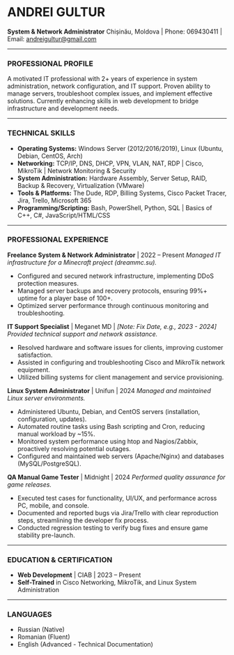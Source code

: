 # ANDREI GULTUR
**System & Network Administrator**
Chișinău, Moldova | Phone: 069430411 | Email: andreigultur@gmail.com

---

### **PROFESSIONAL PROFILE**
A motivated IT professional with 2+ years of experience in system administration, network configuration, and IT support. Proven ability to manage servers, troubleshoot complex issues, and implement effective solutions. Currently enhancing skills in web development to bridge infrastructure and development needs.

---

### **TECHNICAL SKILLS**
*   **Operating Systems:** Windows Server (2012/2016/2019), Linux (Ubuntu, Debian, CentOS, Arch)
*   **Networking:** TCP/IP, DNS, DHCP, VPN, VLAN, NAT, RDP | Cisco, MikroTik | Network Monitoring & Security
*   **System Administration:** Hardware Assembly, Server Setup, RAID, Backup & Recovery, Virtualization (VMware)
*   **Tools & Platforms:** The Dude, RDP, Billing Systems, Cisco Packet Tracer, Jira, Trello, Microsoft 365
*   **Programming/Scripting:** Bash, PowerShell, Python, SQL | Basics of C++, C#, JavaScript/HTML/CSS

---

### **PROFESSIONAL EXPERIENCE**

**Freelance System & Network Administrator** | 2022 – Present
*Managed IT infrastructure for a Minecraft project (dreammc.su).*
*   Configured and secured network infrastructure, implementing DDoS protection measures.
*   Managed server backups and recovery protocols, ensuring 99%+ uptime for a player base of 100+.
*   Optimized server performance through continuous monitoring and troubleshooting.

**IT Support Specialist** | Meganet MD | *[Note: Fix Date, e.g., 2023 - 2024]*
*Provided technical support and network assistance.*
*   Resolved hardware and software issues for clients, improving customer satisfaction.
*   Assisted in configuring and troubleshooting Cisco and MikroTik network equipment.
*   Utilized billing systems for client management and service provisioning.

**Linux System Administrator** | Unifun | 2024
*Managed and maintained Linux server environments.*
*   Administered Ubuntu, Debian, and CentOS servers (installation, configuration, updates).
*   Automated routine tasks using Bash scripting and Cron, reducing manual workload by ~15%.
*   Monitored system performance using htop and Nagios/Zabbix, proactively resolving potential outages.
*   Configured and maintained web servers (Apache/Nginx) and databases (MySQL/PostgreSQL).

**QA Manual Game Tester** | Midnight | 2024
*Performed quality assurance for game releases.*
*   Executed test cases for functionality, UI/UX, and performance across PC, mobile, and console.
*   Documented and reported bugs via Jira/Trello with clear reproduction steps, streamlining the developer fix process.
*   Conducted regression testing to verify bug fixes and ensure game stability pre-launch.

---

### **EDUCATION & CERTIFICATION**
*   **Web Development** | CIAB | 2023 – Present
*   **Self-Trained** in Cisco Networking, MikroTik, and Linux System Administration

---

### **LANGUAGES**
*   Russian (Native)
*   Romanian (Fluent)
*   English (Advanced - Technical Documentation)
